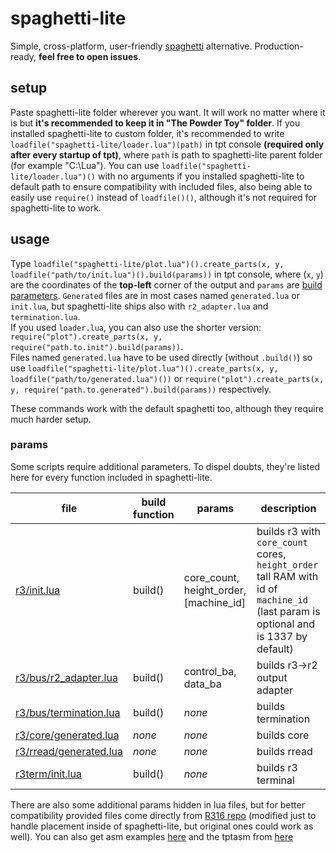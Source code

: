 # spaghetti-lite

Simple, cross-platform, user-friendly [spaghetti](https://github.com/LBPHacker/spaghetti) alternative. Production-ready, **feel free to open issues**.

## setup

Paste spaghetti-lite folder wherever you want. It will work no matter where it is but **it's recommended to keep it in "The Powder Toy" folder**.
If you installed spaghetti-lite to custom folder, it's recommended to write `loadfile("spaghetti-lite/loader.lua")(path)` in tpt console **(required only after every startup of tpt)**, where `path` is path to spaghetti-lite parent folder (for example "C:\Lua").
You can use `loadfile("spaghetti-lite/loader.lua")()` with no arguments if you installed spaghetti-lite to default path to ensure compatibility with included files, also being able to easily use `require()` instead of `loadfile()()`, although it's not required for spaghetti-lite to work.

## usage

Type `loadfile("spaghetti-lite/plot.lua")().create_parts(x, y, loadfile("path/to/init.lua")().build(params))` in tpt console, where (`x`, `y`) are the coordinates of the **top-left** corner of the output and `params` are [build parameters](#params). `Generated` files are in most cases named `generated.lua` or `init.lua`, but spaghetti-lite ships also with `r2_adapter.lua` and `termination.lua`.\
If you used `loader.lua`, you can also use the shorter version:\
`require("plot").create_parts(x, y, require("path.to.init").build(params))`.\
Files named `generated.lua` have to be used directly (without `.build()`) so use `loadfile("spaghetti-lite/plot.lua")().create_parts(x, y, loadfile("path/to/generated.lua")())` or `require("plot").create_parts(x, y, require("path.to.generated").build(params))` respectively.

These commands work with the default spaghetti too, although they require much harder setup.

### params

Some scripts require additional parameters. To dispel doubts, they're listed here for every function included in spaghetti-lite.

| file                                            | build function | params                                 | description                                                                                                                        |
|-------------------------------------------------|----------------|----------------------------------------|------------------------------------------------------------------------------------------------------------------------------------|
| [r3/init.lua](r3/init.lua)                      | build()        | core_count, height_order, [machine_id] | builds r3 with `core_count` cores, `height_order` tall RAM with id of `machine_id` (last param is optional and is 1337 by default) |
| [r3/bus/r2_adapter.lua](r3/bus/r2_adapter.lua)  | build()        | control_ba, data_ba                    | builds r3->r2 output adapter                                                                                                       |
| [r3/bus/termination.lua](r3/bus/termination.lua)| build()        | *none*                                 | builds termination                                                                                                                 |
| [r3/core/generated.lua](r3/core/generated.lua)  | *none*         | *none*                                 | builds core                                                                                                                        |
| [r3/rread/generated.lua](r3/rread/generated.lua)| *none*         | *none*                                 | builds rread                                                                                                                       |
| [r3term/init.lua](r3term/init.lua)              | build()        | *none*                                 | builds r3 terminal                                                                                                                 |

There are also some additional params hidden in lua files, but for better compatibility provided files come directly from [R316 repo](https://github.com/LBPHacker/R316) (modified just to handle placement inside of spaghetti-lite, but original ones could work as well). You can also get asm examples [here](https://github.com/LBPHacker/R316/tree/v2/examples) and the tptasm from [here](https://github.com/LBPHacker/tptasm)